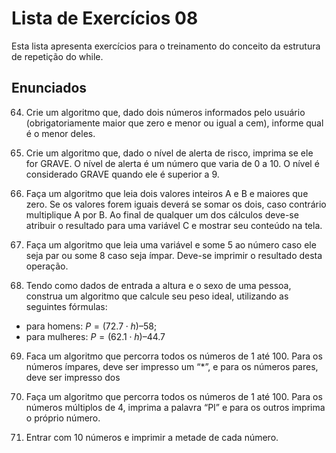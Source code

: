 # Lista de Exercícios 08
Esta lista apresenta exercícios para o treinamento do conceito da estrutura de repetição do while.
## Enunciados
64. Crie um algoritmo que, dado dois números informados pelo usuário (obrigatoriamente maior que zero e menor ou igual a cem), informe qual é o menor deles.

65. Crie um algoritmo que, dado o nível de alerta de risco, imprima se ele for GRAVE. O nível de alerta é um número que varia de 0 a 10. O nível é considerado GRAVE quando ele é superior a 9.

66. Faça um algoritmo que leia dois valores inteiros A e B e maiores que zero. Se os valores forem iguais deverá se somar os dois, caso contrário multiplique A por B. Ao final de qualquer um dos cálculos deve-se atribuir o resultado para uma variável C e mostrar seu conteúdo na tela.

67. Faça um algoritmo que leia uma variável e some 5 ao número caso ele seja par ou some 8 caso seja ímpar. Deve-se imprimir o resultado desta operação.

68. Tendo como dados de entrada a altura e o sexo de uma pessoa, construa um algoritmo que calcule seu peso ideal, utilizando as seguintes fórmulas:
- para homens: $P=(72.7\cdot h)–58$; 
- para mulheres: $P=(62.1\cdot h)–44.7$

69. Faca um algoritmo que percorra todos os números de 1 até 100. Para os números ímpares, deve ser impresso um “*”, e para os números pares, deve ser impresso dos

70. Faça um algoritmo que percorra todos os números de 1 até 100. Para os números múltiplos de 4, imprima a palavra “PI” e para os outros imprima o próprio número.

71. Entrar com 10 números e imprimir a metade de cada número.